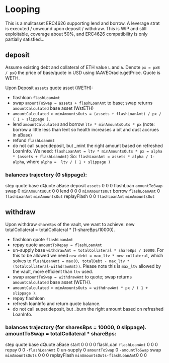 # Looping

This is a mulitasset ERC4626 supporting lend and borrow. A leverage strat is executed / unwound upon deposit / withdraw. This is WIP and still exploitable, coverage about 50%, and ERC4626 compatibility is only partially satisfied...

## deposit

Assume existing debt and collateral of ETH value `L` and `A`.
Denote `px = pxB / pxQ` the price of base/quote in USD using IAAVEOracle.getPrice. Quote is WETH.

Upon Deposit `assets` quote asset (WETH):
- flashloan `flashLoanAmt`
- swap `amountToSwap = assets + flashLoanAmt` to base; swap returns `amountCalculated` base asset (WstETH)
- `amountCalculated > minAmountsOuts = (assets + flashLoanAmt) / px / ( 1 + slippage )`.
- lend `amountCalculated` and borrow `ltv * minAmountsOuts * px` (note: borrow a little less than lent so health increases a bit and dust accrues in aBase)
- refund `flashLoanAmt`
- do not call super.deposit, but _mint the right amount based on refreshed LoanInfo.
We need: `flashLoanAmt = ltv * minAmountsOuts * px = alpha * (assets + flashLoanAmt)`
So: `flashLoanAmt = assets * alpha / 1-alpha`, where `alpha =  ltv / ( 1 + slippage )`

### balances trajectory (0 slippage):
step        quote                   base                   dQuote               aBase
deposit     `assets`                0                       0                   0
flashLoan   `amountToSwap`
swap        0                       `minAmountsOut`      0                   0
lend        0                       0                       0                   `minAmountsOut`
borrow      `flashLoanAmt`          0                       `flashLoanAmt`      `minAmountsOut`
replayFlash 0                       0                       `flashLoanAmt`      `minAmountsOut`

## withdraw

Upon withdraw `shareBps` of the vault, we want to achieve: new totalCollateral  = totalCollateral * (1-shareBps/10000).
- flashloan quote `flashLoanAmt`
- repay quote `amountToRepay = flashLoanAmt`
- un-supply base `withdrawAmt = totalCollateral * shareBps / 10000`. For this to be allowed we need `new debt = max_ltv * new collateral`, which solves to `flashLoanAmt = max(0, totalDebt - max_ltv * (totalCollateral-withdrawAmt))`. Please note this is `max_ltv` allowed by the vault, more efficient than `ltv` used.
- swap `amountToSwap = withdrawAmt` to quote; swap returns `amountCalculated` base asset (WETH).
- `amountCalculated > minAmountsOuts = withdrawAmt * px / ( 1 + slippage )`.
- repay flashloan
- refresh loanInfo and return quote balance.
- do not call super.deposit, but _burn the right amount based on refreshed LoanInfo.

### balances trajectory (for sharesBps = 10000, 0 slippage). amountToSwap = totalCollateral * shareBps:
step        quote                   base                   dQuote               aBase
start       0                       0                       0                   0
flashLoan   `flashLoanAmt`          0                       0                   0
repay       0                       0                       `-flashLoanAmt`     0
un-supply   0                       `amountToSwap`          0                   `-amountToSwap`
swap        `minAmountsOuts`        0                       0                   0
replayFlash `minAmountsOuts-flashLoanAmt`0                       0                   0
